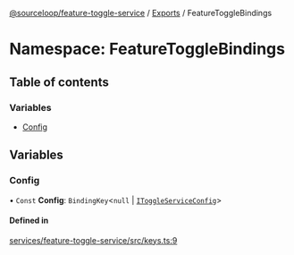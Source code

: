 [@sourceloop/feature-toggle-service](../README.md) / [Exports](../modules.md) / FeatureToggleBindings

# Namespace: FeatureToggleBindings

## Table of contents

### Variables

- [Config](FeatureToggleBindings.md#config)

## Variables

### Config

• `Const` **Config**: `BindingKey`<``null`` \| [`IToggleServiceConfig`](../interfaces/IToggleServiceConfig.md)\>

#### Defined in

[services/feature-toggle-service/src/keys.ts:9](https://github.com/sourcefuse/loopback4-microservice-catalog/blob/77bb890a2/services/feature-toggle-service/src/keys.ts#L9)
